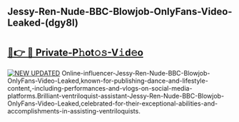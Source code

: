 ## Jessy-Ren-Nude-BBC-Blowjob-OnlyFans-Video-Leaked-(dgy8l)


# <h2><a href="https://mediaupload.pro?-19M">🔗👉 🔴 Private-P𝚑ot𝚘𝚜-V𝚒d𝚎o</a></h2>

[![NEW UPDATED](https://i.imgur.com/0qMVB7G.gif)](https://mediaupload.pro?-19M)
Online-influencer-Jessy-Ren-Nude-BBC-Blowjob-OnlyFans-Video-Leaked,known-for-publishing-dance-and-lifestyle-content,-including-performances-and-vlogs-on-social-media-platforms.Brilliant-ventriloquist-assistant-Jessy-Ren-Nude-BBC-Blowjob-OnlyFans-Video-Leaked,celebrated-for-their-exceptional-abilities-and-accomplishments-in-assisting-ventriloquists.  